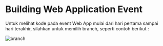 # Building Web Application Event

Untuk melihat kode pada event Web App mulai dari hari pertama sampai hari terakhir, silahkan untuk memilih branch, seperti contoh berikut :

![branch]()
